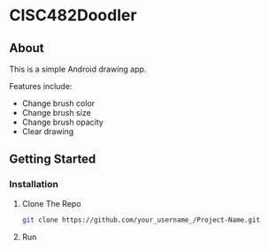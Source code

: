 # CISC482Doodler

## About
This is a simple Android drawing app. 

Features include:
- Change brush color
- Change brush size
- Change brush opacity
- Clear drawing

## Getting Started

### Installation
1. Clone The Repo
   ```sh
   git clone https://github.com/your_username_/Project-Name.git
   ```
2. Run
